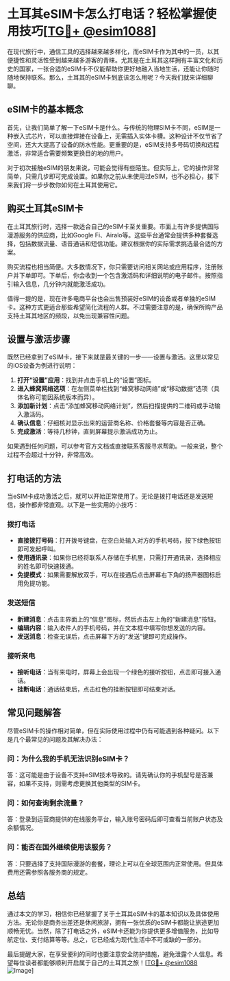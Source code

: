 # 土耳其eSIM卡怎么打电话？轻松掌握使用技巧[[TG💪+ @esim1088](https://t.me/s/esim1088)]

在现代旅行中，通信工具的选择越来越多样化，而eSIM卡作为其中的一员，以其便捷性和灵活性受到越来越多游客的青睐。尤其是在土耳其这样拥有丰富文化和历史的国家，一张合适的eSIM卡不仅能帮助你更好地融入当地生活，还能让你随时随地保持联系。那么，土耳其的eSIM卡到底该怎么用呢？今天我们就来详细聊聊。

## eSIM卡的基本概念

首先，让我们简单了解一下eSIM卡是什么。与传统的物理SIM卡不同，eSIM是一种嵌入式芯片，可以直接焊接在设备上，无需插入实体卡槽。这种设计不仅节省了空间，还大大提高了设备的防水性能。更重要的是，eSIM支持多号码切换和远程激活，非常适合需要频繁更换目的地的用户。

对于初次接触eSIM的朋友来说，可能会觉得有些陌生。但实际上，它的操作非常简单，只需几步即可完成设置。如果你之前从未使用过eSIM，也不必担心，接下来我们将一步步教你如何在土耳其使用它。

## 购买土耳其eSIM卡

在土耳其旅行时，选择一款适合自己的eSIM卡至关重要。市面上有许多提供国际漫游服务的供应商，比如Google Fi、Airalo等。这些平台通常会提供多种套餐选择，包括数据流量、语音通话和短信功能。建议根据你的实际需求挑选最合适的方案。

购买流程也相当简便。大多数情况下，你只需要访问相关网站或应用程序，注册账户并下单即可。下单后，你会收到一个包含激活码和详细说明的电子邮件。按照指引输入信息，几分钟内就能激活成功。

值得一提的是，现在许多电商平台也会出售预装好eSIM的设备或者单独的eSIM卡。这种方式更适合那些希望简化流程的人群。不过需要注意的是，确保所购产品支持土耳其地区的频段，以免出现兼容性问题。

## 设置与激活步骤

既然已经拿到了eSIM卡，接下来就是最关键的一步——设置与激活。这里以常见的iOS设备为例进行说明：

1. **打开“设置”应用**：找到并点击手机上的“设置”图标。
2. **进入蜂窝网络选项**：在左侧菜单栏找到“蜂窝移动网络”或“移动数据”选项（具体名称可能因系统版本而异）。
3. **添加新计划**：点击“添加蜂窝移动网络计划”，然后扫描提供的二维码或手动输入激活码。
4. **确认信息**：仔细核对显示出来的运营商名称、价格套餐等内容是否正确。
5. **完成激活**：等待几秒钟，直到屏幕提示激活成功为止。

如果遇到任何问题，可以参考官方文档或直接联系客服寻求帮助。一般来说，整个过程不会超过十分钟，非常高效。

## 打电话的方法

当eSIM卡成功激活之后，就可以开始正常使用了。无论是拨打电话还是发送短信，操作都非常直观。以下是一些实用的小技巧：

### 拨打电话

- **直接拨打号码**：打开拨号键盘，在空白处输入对方的手机号码，按下绿色按钮即可发起呼叫。
- **使用通讯录**：如果你已经将联系人存储在手机里，只需打开通讯录，选择相应的姓名即可快速拨通。
- **免提模式**：如果需要解放双手，可以在接通后点击屏幕右下角的扬声器图标启用免提功能。

### 发送短信

- **新建消息**：点击主界面上的“信息”图标，然后点击左上角的“新建消息”按钮。
- **编辑内容**：输入收件人的手机号码，并在文本框中填写你想发送的内容。
- **发送消息**：检查无误后，点击屏幕下方的“发送”键即可完成操作。

### 接听来电

- **接听电话**：当有来电时，屏幕上会出现一个绿色的接听按钮，点击即可接入通话。
- **挂断电话**：通话结束后，点击红色的挂断按钮即可结束对话。

## 常见问题解答

尽管eSIM卡的操作相对简单，但在实际使用过程中仍有可能遇到各种疑问。以下是几个最常见的问题及其解决办法：

### 问：为什么我的手机无法识别eSIM卡？
答：这可能是由于设备不支持eSIM技术导致的。请先确认你的手机型号是否兼容，如果不支持，则需考虑更换其他类型的SIM卡。

### 问：如何查询剩余流量？
答：登录到运营商提供的在线服务平台，输入账号密码后即可查看当前账户状态及余额情况。

### 问：能否在国外继续使用该服务？
答：只要选择了支持国际漫游的套餐，理论上可以在全球范围内正常使用。但具体费用还需参照各服务商的规定。

## 总结

通过本文的学习，相信你已经掌握了关于土耳其eSIM卡的基本知识以及具体使用方法。无论你是商务出差还是休闲旅游，拥有一张优质的eSIM卡都能让旅途更加顺畅无忧。当然，除了打电话之外，eSIM卡还能为你提供更多增值服务，比如导航定位、支付结算等等。总之，它已经成为现代生活中不可或缺的一部分。

最后提醒大家，在享受便利的同时也要注意安全防护措施，避免泄露个人信息。希望每位读者都能够顺利开启属于自己的土耳其之旅！[[TG💪+ @esim1088](https://t.me/s/esim1088) ![Image](https://i.postimg.cc/4NQfJmqS/Snipaste-2025-05-13-00-14-12.png)]